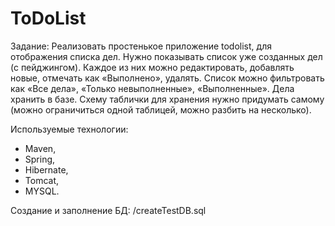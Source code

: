 # ToDoList
Задание:
Реализовать простенькое приложение todolist, для отображения списка дел.
Нужно показывать список уже созданных дел (с пейджингом). Каждое из них можно редактировать, добавлять новые, отмечать как «Выполнено», удалять. Список можно фильтровать как «Все дела», «Только невыполненные», «Выполненные».
Дела хранить в базе. Схему таблички для хранения нужно придумать самому (можно ограничиться одной таблицей, можно разбить на несколько).

Используемые технологии:
- Maven,
- Spring,
- Hibernate,
- Tomcat,
- MYSQL.

Создание и заполнение БД: /createTestDB.sql
